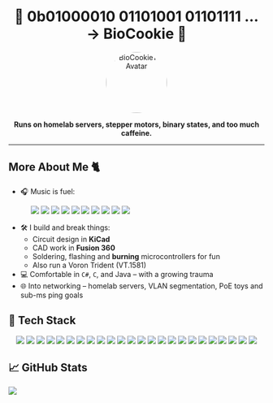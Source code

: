 <h1 align="center">👾 0b01000010 01101001 01101111 ... → BioCookie 👾</h1>



<p align="center">
  <img src="https://avatars.githubusercontent.com/u/63932294?v=4" width="120" alt="BioCookieYT Avatar" style="border-radius:50%">
</p>

<p align="center">
  <strong>Runs on homelab servers, stepper motors, binary states, and too much caffeine.</strong>
</p>



---

## More About Me 🐈
- 🎧 Music is fuel:
  <p align="left" style="margin-left: 20px;">
  <img src="https://img.shields.io/badge/Rammstein-black?style=flat&logoColor=white" />
  <img src="https://img.shields.io/badge/Linkin%20Park-slategray?style=flat&logoColor=white" />
  <img src="https://img.shields.io/badge/Hanabie-purple?style=flat&logoColor=white" />
  <img src="https://img.shields.io/badge/Babymetal-crimson?style=flat&logoColor=white" />
  <img src="https://img.shields.io/badge/Slipknot-darkred?style=flat&logoColor=white" />
  <img src="https://img.shields.io/badge/Korn-8B0000?style=flat&logoColor=white" />
  <img src="https://img.shields.io/badge/Limp%20Bizkit-0033AA?style=flat&logoColor=white" />
  <img src="https://img.shields.io/badge/System%20of%20a%20Down-maroon?style=flat&logoColor=white" />
  <img src="https://img.shields.io/badge/Slaughter%20to%20Prevail-1a1a1a?style=flat&logoColor=white" />
  <img src="https://img.shields.io/badge/Alex%20Terrible-2e2e2e?style=flat" />
</p>

- 🛠️ I build and break things:
  - Circuit design in **KiCad**  
  - CAD work in **Fusion 360** 
  - Soldering, flashing and **burning** microcontrollers for fun
  - Also run a Voron Trident (VT.1581) 
- 💻 Comfortable in `C#`, `C`, and Java – with a growing trauma
- 🌐 Into networking – homelab servers, VLAN segmentation, PoE toys and sub-ms ping goals



## 🧰 Tech Stack

<p align="center">
  <img src="https://img.shields.io/badge/Printer-Voron%20Trident-ff69b4" />
  <img src="https://img.shields.io/badge/C-blue?style=flat&logo=c&logoColor=white" />
  <img src="https://img.shields.io/badge/C%23-239120?style=flat&logo=csharp&logoColor=white" />
  <img src="https://img.shields.io/badge/Java-ED8B00?style=flat&logo=openjdk&logoColor=white" />
  <img src="https://img.shields.io/badge/.NET-5C2D91?style=flat&logo=.net&logoColor=white" />

  <img src="https://img.shields.io/badge/Git-F05033?style=flat&logo=git&logoColor=white" />
  <img src="https://img.shields.io/badge/GitHub-181717?style=flat&logo=github&logoColor=white" />
  <img src="https://img.shields.io/badge/GitLab-330F63?style=flat&logo=gitlab&logoColor=white" />
  <img src="https://img.shields.io/badge/Windows%20Terminal-4D4D4D?style=flat&logo=windows-terminal&logoColor=white" />
  <img src="https://img.shields.io/badge/Postman-FF6C37?style=flat&logo=postman&logoColor=white" />
  <img src="https://img.shields.io/badge/Docker-2496ED?style=flat&logo=docker&logoColor=white" />
  <img src="https://img.shields.io/badge/Cloudflare-F38020?style=flat&logo=cloudflare&logoColor=white" />
  <img src="https://img.shields.io/badge/Trello-026AA7?style=flat&logo=trello&logoColor=white" />

  <img src="https://img.shields.io/badge/Arduino-00979D?style=flat&logo=arduino&logoColor=white" />
  <img src="https://img.shields.io/badge/PlatformIO-222222?style=flat&logo=platformio&logoColor=f5822a" />
  <img src="https://img.shields.io/badge/Home%20Assistant-41BDF5?style=flat&logo=home-assistant&logoColor=white" />
  <img src="https://img.shields.io/badge/Pi--hole-96060C?style=flat&logo=pi-hole&logoColor=white" />
  <img src="https://img.shields.io/badge/Raspberry%20Pi-C51A4A?style=flat&logo=raspberry-pi&logoColor=white" />
  <img src="https://img.shields.io/badge/Cisco-049FD9?style=flat&logo=cisco&logoColor=black" />

  <img src="https://img.shields.io/badge/AMD-000000?style=flat&logo=amd&logoColor=white" />
  <img src="https://img.shields.io/badge/NVIDIA-76B900?style=flat&logo=nvidia&logoColor=white" />
  <img src="https://img.shields.io/badge/Epic%20Games-313131?style=flat&logo=epicgames&logoColor=white" />
  <img src="https://img.shields.io/badge/Steam-000000?style=flat&logo=steam&logoColor=white" />
  <img src="https://img.shields.io/badge/Unity-000000?style=flat&logo=unity&logoColor=white" />
</p>


## 📈 GitHub Stats
![](http://github-profile-summary-cards.vercel.app/api/cards/profile-details?username=BioCookieYT&theme=dark)

